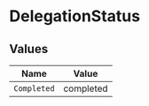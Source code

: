 # DelegationStatus


## Values

| Name        | Value       |
| ----------- | ----------- |
| `Completed` | completed   |